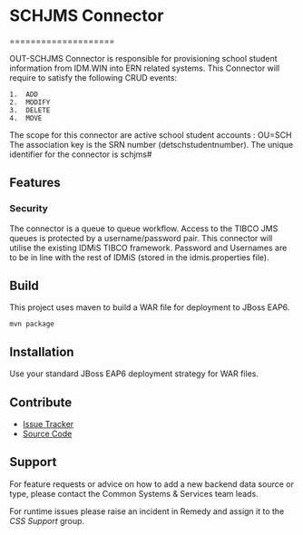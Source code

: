 # SCHJMS Connector
====================

OUT-SCHJMS Connector is responsible for provisioning school student information from IDM.WIN into ERN related systems.
This Connector will require to satisfy the following CRUD events:

    1.  ADD
    2.  MODIFY
    3.  DELETE
    4.  MOVE
The scope for this connector are active school student accounts : OU=SCH
The association key is the SRN number (detschstudentnumber). The unique identifier for the connector is schjms#

## Features

### Security

The connector is a queue to queue workflow. Access to the TIBCO JMS queues is protected by a username/password pair.
This connector will utilise the existing IDMiS TIBCO framework.
Password and Usernames are to be in line with the rest of IDMiS (stored in the idmis.properties file).

## Build

This project uses maven to build a WAR file for deployment to JBoss EAP6.

    mvn package

## Installation

Use your standard JBoss EAP6 deployment strategy for WAR files.

## Contribute

- [Issue Tracker](https://jirait.det.nsw.edu.au/browse/IDM-924)
- [Source Code](https://buildsystem.det.nsw.edu.au/stash/projects/IDMIS6/repos/out-schjms/browse)

## Support

For feature requests or advice on how to add a new backend data source or type,
please contact the Common Systems & Services team leads.

For runtime issues please raise an incident in Remedy and assign it to the *CSS
Support* group.

